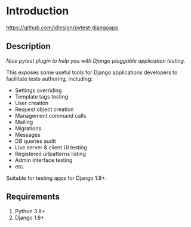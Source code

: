 # Introduction

<https://github.com/idlesign/pytest-djangoapp>

## Description

*Nice pytest plugin to help you with Django pluggable application testing.*

This exposes some useful tools for Django applications developers to facilitate tests authoring, including:

* Settings overriding
* Template tags testing
* User creation
* Request object creation
* Management command calls
* Mailing
* Migrations
* Messages
* DB queries audit
* Live server & client UI testing
* Registered urlpatterns listing
* Admin interface testing
* etc.

Suitable for testing apps for Django 1.8+.

## Requirements

1. Python 3.8+
2. Django 1.8+

